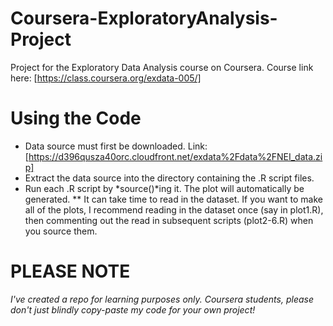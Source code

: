 Coursera-ExploratoryAnalysis-Project
====================================
Project for the Exploratory Data Analysis course on Coursera.
Course link here: [https://class.coursera.org/exdata-005/]

# Using the Code
* Data source must first be downloaded. Link: [https://d396qusza40orc.cloudfront.net/exdata%2Fdata%2FNEI_data.zip]
* Extract the data source into the directory containing the .R script files.
* Run each .R script by *source()*ing it. The plot will automatically be generated.
** It can take time to read in the dataset. If you want to make all of the plots, I recommend reading in the dataset once (say in plot1.R), then commenting out the read in subsequent scripts (plot2-6.R) when you source them.

# PLEASE NOTE
*I've created a repo for learning purposes only. Coursera students, please don't just blindly copy-paste my code for your own project!*
